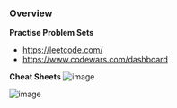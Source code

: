 ### Overview ###

**Practise Problem Sets**
- https://leetcode.com/
- https://www.codewars.com/dashboard

**Cheat Sheets**
![image](https://github.com/PatrickAcheson/practical-tasks-for-intern/assets/90014630/304ca083-dab4-49e8-97d6-e54ce800c78f)

![image](https://github.com/PatrickAcheson/practical-tasks-for-intern/assets/90014630/c6f652ab-b422-41dc-a13c-57cfc1f9285d)
